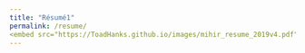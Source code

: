 ```yaml
---
title: "Résumé1"
permalink: /resume/
<embed src="https://ToadHanks.github.io/images/mihir_resume_2019v4.pdf" type="application/pdf" />	
---
```

